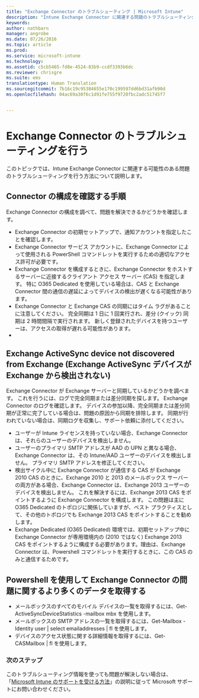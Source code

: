 ```yaml
---
title: "Exchange Connector のトラブルシューティング | Microsoft Intune"
description: "Intune Exchange Connector に関連する問題のトラブルシューティングを行います。"
keywords: 
author: nathbarn
manager: angrobe
ms.date: 07/26/2016
ms.topic: article
ms.prod: 
ms.service: microsoft-intune
ms.technology: 
ms.assetid: c5cb5465-fd8e-4524-83b9-ccdf3393b6dc
ms.reviewer: chrisgre
ms.suite: ems
translationtype: Human Translation
ms.sourcegitcommit: 7b16c19c95384655e170c199597dd6bd31afb90d
ms.openlocfilehash: 04ac69a30f6c1d91fe755f9720fbc2adc51745f7


---
```


# Exchange Connector のトラブルシューティングを行う
このトピックでは、Intune Exchange Connector に関連する可能性のある問題のトラブルシューティングを行う方法について説明します。

## Connector の構成を確認する手順 

Exchange Connector の構成を調べて、問題を解決できるかどうかを確認します。

- Exchange Connector の初期セットアップで、通知アカウントを指定したことを確認します。
- Exchange Connector サービス アカウントに、Exchange Connector によって使用される PowerShell コマンドレットを実行するための適切なアクセス許可が必要です。
- Exchange Connector を構成するときに、Exchange Connector をホストするサーバーに近接するクライアント アクセス サーバー (CAS) を指定します。 特に O365 Dedicated を使用している場合は、CAS と Exchange Connector 間の通信の遅延によってデバイスの検出が遅くなる可能性があります。
- Exchange Connector と Exchange CAS の同期にはタイム ラグがあることに注意してください。 完全同期は 1 日に 1 回実行され、差分 (クイック) 同期は 2 時間間隔で実行されます。 新しく登録されたデバイスを持つユーザーは、アクセスの取得が遅れる可能性があります。
- 
## Exchange ActiveSync device not discovered from Exchange (Exchange ActiveSync デバイスが Exchange から検出されない)
Exchange Connector が Exchange サーバーと同期しているかどうかを調べます。 これを行うには、ログで完全同期または差分同期を探します。 Exchange Connector のログを確認します。 デバイスの参加以降、完全同期または差分同期が正常に完了している場合は、問題の原因から同期を排除します。 同期が行われていない場合は、同期ログを収集し、サポート依頼に添付してください。

- ユーザーが Intune ライセンスを持っていない場合、Exchange Connector は、それらのユーザーのデバイスを検出しません。
- ユーザーのプライマリ SMTP アドレスが AAD の UPN と異なる場合、Exchange Connector は、その Intune/AAD ユーザーのデバイスを検出しません。 プライマリ SMTP アドレスを修正してください。
- 検出サイクル中に Exchange Connector が通信する CAS が Exchange 2010 CAS のときに、Exchange 2010 と 2013 のメールボックス サーバーの両方がある場合、Exchange Connector は、Exchange 2013 ユーザーのデバイスを検出しません。 これを解決するには、Exchange 2013 CAS をポイントするように Exchange Connector を構成します。  この問題は主に O365 Dedicated のトポロジに関係していますが、ベスト プラクティスとして、その他のトポロジでも Exchange 2013 CAS をポイントすることを勧めします。
- Exchange Dedicated (O365 Dedicated) 環境では、初期セットアップ中に Exchange Connector が専用環境内の (2010 ではなく) Exchange 2013 CAS をポイントするように構成する必要があります。理由は、Exchange Connector は、Powershell コマンドレットを実行するときに、この CAS のみと通信するためです。


## Powershell を使用して Exchange Connector の問題に関するより多くのデータを取得する
- メールボックスのすべてのモバイル デバイスの一覧を取得するには、Get-ActiveSyncDeviceStatistics -mailbox mbx を使用します。
- メールボックスの SMTP アドレスの一覧を取得するには、Get-Mailbox -Identity user | select emailaddresses | fl を使用します。
- デバイスのアクセス状態に関する詳細情報を取得するには、Get-CASMailbox <upn> | fl を使用します。

### 次のステップ
このトラブルシューティング情報を使っても問題が解決しない場合は、「[Microsoft Intune のサポートを受ける方法](how-to-get-support-for-microsoft-intune.md)」の説明に従って Microsoft サポートにお問い合わせください。



<!--HONumber=Aug16_HO1-->


